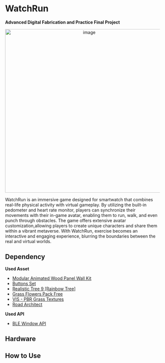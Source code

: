 # WatchRun
**Advanced Digital Fabrication and Practice Final Project**

<p align="center">
<img width="532" alt="image" src="https://github.com/yongarry/WatchRun/assets/71639336/d642c70e-1fcc-498c-b9ab-da895bb4eb56">
</p>

WatchRun is an immersive game designed for smartwatch that combines real-life physical activity with virtual gameplay. By utilizing the built-in pedometer and heart rate monitor, players can synchronize their movements with their in-game avatar, enabling them to run, walk, and even punch through obstacles. The game offers extensive avatar customization,allowing players to create unique characters and share them within a vibrant metaverse. With WatchRun, exercise becomes an interactive and engaging experience, blurring the boundaries between the real and virtual worlds.

## Dependency
**Used Asset**
- [Modular Animated Wood Panel Wall Kit](https://assetstore.unity.com/packages/3d/environments/modular-animated-wood-panel-wall-kit-vertical-wall-destructible--178400)
- [Buttons Set](https://assetstore.unity.com/packages/2d/gui/buttons-set-211824)
- [Realistic Tree 9 [Rainbow Tree]](https://assetstore.unity.com/packages/3d/vegetation/trees/realistic-tree-9-rainbow-tree-54622)
- [Grass Flowers Pack Free](https://assetstore.unity.com/packages/2d/textures-materials/nature/grass-flowers-pack-free-138810)
- [VIS - PBR Grass Textures](https://assetstore.unity.com/packages/2d/textures-materials/floors/vis-pbr-grass-textures-198071)
- [Road Architect](https://github.com/MicroGSD/RoadArchitect)

**Used API**
- [BLE Window API](https://github.com/adabru/BleWinrtDll)

## Hardware

## How to Use
